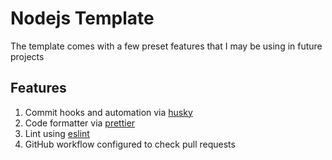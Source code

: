 # Nodejs Template

The template comes with a few preset features that I may be using in future projects

## Features

1. Commit hooks and automation via [husky](https://www.npmjs.com/package/husky)
2. Code formatter via [prettier](https://www.npmjs.com/package/prettier)
3. Lint using [eslint](https://www.npmjs.com/package/eslint)
4. GitHub workflow configured to check pull requests
